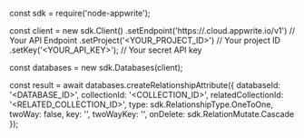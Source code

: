 const sdk = require('node-appwrite');

const client = new sdk.Client()
    .setEndpoint('https://<REGION>.cloud.appwrite.io/v1') // Your API Endpoint
    .setProject('<YOUR_PROJECT_ID>') // Your project ID
    .setKey('<YOUR_API_KEY>'); // Your secret API key

const databases = new sdk.Databases(client);

const result = await databases.createRelationshipAttribute({
    databaseId: '<DATABASE_ID>',
    collectionId: '<COLLECTION_ID>',
    relatedCollectionId: '<RELATED_COLLECTION_ID>',
    type: sdk.RelationshipType.OneToOne,
    twoWay: false,
    key: '',
    twoWayKey: '',
    onDelete: sdk.RelationMutate.Cascade
});
